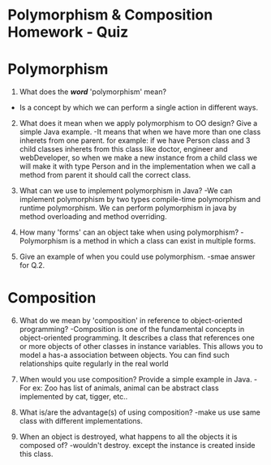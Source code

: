 # Polymorphism & Composition Homework - Quiz

# Polymorphism

1. What does the ___word___ 'polymorphism' mean?
- Is a concept by which we can perform a single action in different ways.


2. What does it mean when we apply polymorphism to OO design? Give a simple Java example.
-It means that when we have more than one class inherets from one parent.
for example:
if we have Person class and 3 child classes inherets from this class like doctor, engineer and webDeveloper, so when we make a new instance from a child class we will make it with type Person and in the implementation when we call a method from parent it should call the correct class.  


3. What can we use to implement polymorphism in Java?
-We can implement polymorphism by two types 
compile-time polymorphism and runtime polymorphism. We can perform polymorphism in java by method overloading and method overriding.


4. How many 'forms' can an object take when using polymorphism?
-Polymorphism is a method in which a class can exist in multiple forms.


5. Give an example of when you could use polymorphism.
-smae answer for Q.2.



# Composition

6. What do we mean by 'composition' in reference to object-oriented programming?
-Composition is one of the fundamental concepts in object-oriented programming. It describes a class that references one or more objects of other classes in instance variables. This allows you to model a has-a association between objects. You can find such relationships quite regularly in the real world
  

7. When would you use composition? Provide a simple example in Java.
-For ex: Zoo has list of animals, animal can be abstract class implemented by cat, tigger, etc.. 

8. What is/are the advantage(s) of using composition?
-make us use same class with different implementations.

9. When an object is destroyed, what happens to all the objects it is composed of?
-wouldn't destroy. except the instance is created inside this class.